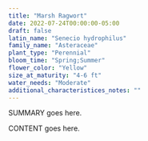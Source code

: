 ```yaml
---
title: "Marsh Ragwort"
date: 2022-07-24T00:00:00-05:00
draft: false
latin_name: "Senecio hydrophilus"
family_name: "Asteraceae"
plant_type: "Perennial"
bloom_time: "Spring;Summer"
flower_color: "Yellow"
size_at_maturity: "4-6 ft"
water_needs: "Moderate"
additional_characteristices_notes: ""
---
```


SUMMARY goes here.

<!--more-->

CONTENT goes here.
